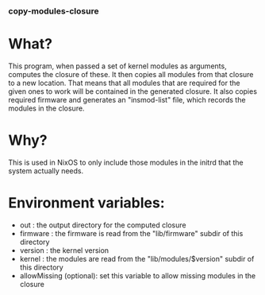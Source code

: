 ### copy-modules-closure

# What?

This program, when passed a set of kernel modules as arguments, computes the closure of these. It then copies all modules from that closure to a new location. That means that all modules that are required for the given ones to work will be contained in the generated closure.
It also copies required firmware and generates an "insmod-list" file, which records the modules in the closure.

# Why?

This is used in NixOS to only include those modules in the initrd that the system actually needs.

# Environment variables:

* out : the output directory for the computed closure
* firmware : the firmware is read from the "lib/firmware" subdir of this directory
* version : the kernel version
* kernel : the modules are read from the "lib/modules/$version" subdir of this directory
* allowMissing (optional): set this variable to allow missing modules in the closure

